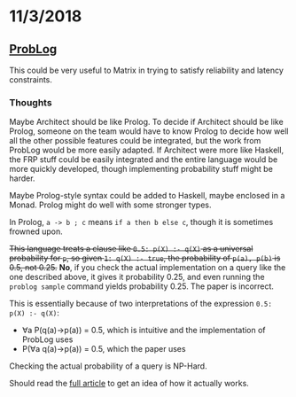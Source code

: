 # 11/3/2018

## [ProbLog](https://lirias.kuleuven.be/bitstream/123456789/146072/1/ijca)

This could be very useful to Matrix in trying to satisfy reliability and latency constraints.

### Thoughts

Maybe Architect should be like Prolog. To decide if Architect should be like Prolog, someone on the team would have to know Prolog to decide how well all the other possible features could be integrated, but the work from ProbLog would be more easily adapted. If Architect were more like Haskell, the FRP stuff could be easily integrated and the entire language would be more quickly developed, though implementing probability stuff might be harder.

Maybe Prolog-style syntax could be added to Haskell, maybe enclosed in a Monad. Prolog might do well with some stronger types.

In Prolog, `a -> b ; c` means `if a then b else c`, though it is sometimes frowned upon.

~~This language treats a clause like `0.5: p(X) :- q(X)` as a universal probability for `p`, so given `1: q(X) :- true`, the probability of `p(a), p(b)` is 0.5, not 0.25.~~
**No**, if you check the actual implementation on a query like the one described above, it gives it probability 0.25, and even running the `problog sample` command yields probability 0.25. The paper is incorrect.

This is essentially because of two interpretations of the expression `0.5: p(X) :- q(X)`:
* &forall;a P(q(a)&rarr;p(a)) = 0.5, which is intuitive and the implementation of ProbLog uses
* P(&forall;a q(a)&rarr;p(a)) = 0.5, which the paper uses

Checking the actual probability of a query is NP-Hard.

Should read the [full article](https://lirias.kuleuven.be/bitstream/123456789/392821/3/plp2cnf.pdf) to get an idea of how it actually works.
